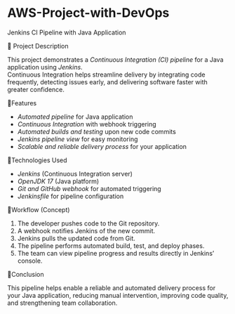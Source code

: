 # AWS-Project-with-DevOps
Jenkins CI Pipeline with Java Application

🔹 Project Description

This project demonstrates a *Continuous Integration (CI) pipeline* for a Java application using *Jenkins*.  
Continuous Integration helps streamline delivery by integrating code frequently, detecting issues early, and delivering software faster with greater confidence.

🔹Features

- *Automated pipeline* for Java application
- *Continuous Integration* with webhook triggering
- *Automated builds and testing* upon new code commits
- *Jenkins pipeline view* for easy monitoring
- *Scalable and reliable delivery process* for your application

🔹Technologies Used

- *Jenkins* (Continuous Integration server)
- *OpenJDK 17* (Java platform)
- *Git and GitHub webhook* for automated triggering
- *Jenkinsfile* for pipeline configuration

🔹Workflow (Concept)

1. The developer pushes code to the Git repository.
2. A webhook notifies Jenkins of the new commit.
3. Jenkins pulls the updated code from Git.
4. The pipeline performs automated build, test, and deploy phases.
5. The team can view pipeline progress and results directly in Jenkins’ console.

🔹Conclusion

This pipeline helps enable a reliable and automated delivery process for your Java application, reducing manual intervention, improving code quality, and strengthening team collaboration.

